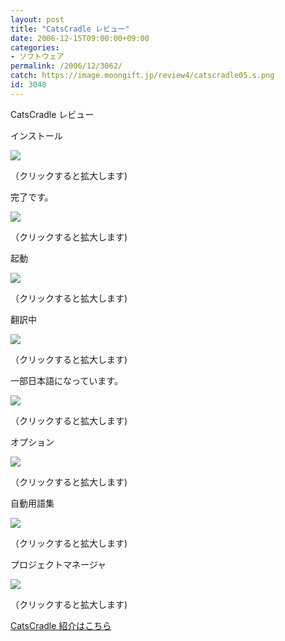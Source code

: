 ```yaml
---
layout: post
title: "CatsCradle レビュー"
date: 2006-12-15T09:00:00+09:00
categories:
- ソフトウェア
permalink: /2006/12/3062/
catch: https://image.moongift.jp/review4/catscradle05.s.png
id: 3048
---
```

CatsCradle レビュー  
<!--more-->

インストール

  

[![](https://image.moongift.jp/review4/catscradle01.s.png)](https://image.moongift.jp/review4/catscradle01.png)  
  
（クリックすると拡大します)

  

完了です。

  

[![](https://image.moongift.jp/review4/catscradle02.s.png)](https://image.moongift.jp/review4/catscradle02.png)  
  
（クリックすると拡大します)

  

起動

  

[![](https://image.moongift.jp/review4/catscradle03.s.png)](https://image.moongift.jp/review4/catscradle03.png)  
  
（クリックすると拡大します)

  

翻訳中

  

[![](https://image.moongift.jp/review4/catscradle04.s.png)](https://image.moongift.jp/review4/catscradle04.png)  
  
（クリックすると拡大します)

  

一部日本語になっています。

  

[![](https://image.moongift.jp/review4/catscradle05.s.png)](https://image.moongift.jp/review4/catscradle05.png)  
  
（クリックすると拡大します)

  

オプション

  

[![](https://image.moongift.jp/review4/catscradle06.s.png)](https://image.moongift.jp/review4/catscradle06.png)  
  
（クリックすると拡大します)

  

自動用語集

  

[![](https://image.moongift.jp/review4/catscradle07.s.png)](https://image.moongift.jp/review4/catscradle07.png)  
  
（クリックすると拡大します)

  

プロジェクトマネージャ

  

[![](https://image.moongift.jp/review4/catscradle08.s.png)](https://image.moongift.jp/review4/catscradle08.png)  
  
（クリックすると拡大します)

  

[CatsCradle 紹介はこちら](http://fw.moongift.jp/intro/i-3053.html)


